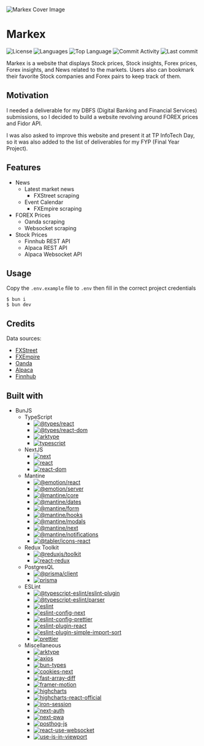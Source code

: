 ![Markex Cover Image](https://res.cloudinary.com/zs1l3nt/image/upload/repositories/web-next-markex.png)

# Markex

![License](https://img.shields.io/github/license/zS1L3NT/web-next-markex?style=for-the-badge) ![Languages](https://img.shields.io/github/languages/count/zS1L3NT/web-next-markex?style=for-the-badge) ![Top Language](https://img.shields.io/github/languages/top/zS1L3NT/web-next-markex?style=for-the-badge) ![Commit Activity](https://img.shields.io/github/commit-activity/y/zS1L3NT/web-next-markex?style=for-the-badge) ![Last commit](https://img.shields.io/github/last-commit/zS1L3NT/web-next-markex?style=for-the-badge)

Markex is a website that displays Stock prices, Stock insights, Forex prices, Forex insights, and News related to the markets. Users also can bookmark their favorite Stock companies and Forex pairs to keep track of them.

## Motivation

I needed a deliverable for my DBFS (Digital Banking and Financial Services) submissions, so I decided to build a website revolving around FOREX prices and Fidor API.

I was also asked to improve this website and present it at TP InfoTech Day, so it was also added to the list of deliverables for my FYP (Final Year Project).

## Features

-   News
    -   Latest market news
        -   FXStreet scraping
    -   Event Calendar
        -   FXEmpire scraping
-   FOREX Prices
    -   Oanda scraping
    -   Websocket scraping
-   Stock Prices
    -   Finnhub REST API
    -   Alpaca REST API
    -   Alpaca Websocket API

## Usage

Copy the `.env.example` file to `.env` then fill in the correct project credentials

```
$ bun i
$ bun dev
```

## Credits

Data sources:

-   [FXStreet](https://www.fxstreet.com/)
-   [FXEmpire](https://www.fxempire.com/)
-   [Oanda](https://www.oanda.com/)
-   [Alpaca](https://alpaca.markets/)
-   [Finnhub](https://finnhub.io/)

## Built with

-   BunJS
    -   TypeScript
        -   [![@types/react](https://img.shields.io/badge/%40types%2Freact-18.2.6-red?style=flat-square)](https://npmjs.com/package/@types/react/v/18.2.6)
        -   [![@types/react-dom](https://img.shields.io/badge/%40types%2Freact--dom-18.2.4-red?style=flat-square)](https://npmjs.com/package/@types/react-dom/v/18.2.4)
        -   [![arktype](https://img.shields.io/badge/arktype-1.0.14--alpha-red?style=flat-square)](https://npmjs.com/package/arktype/v/1.0.14-alpha)
        -   [![typescript](https://img.shields.io/badge/typescript-5.0.4-red?style=flat-square)](https://npmjs.com/package/typescript/v/5.0.4)
    -   NextJS
        -   [![next](https://img.shields.io/badge/next-13.4.2-red?style=flat-square)](https://npmjs.com/package/next/v/13.4.2)
        -   [![react](https://img.shields.io/badge/react-18.2.0-red?style=flat-square)](https://npmjs.com/package/react/v/18.2.0)
        -   [![react-dom](https://img.shields.io/badge/react--dom-18.2.0-red?style=flat-square)](https://npmjs.com/package/react-dom/v/18.2.0)
    -   Mantine
        -   [![@emotion/react](https://img.shields.io/badge/%40emotion%2Freact-%5E11.11.1-red?style=flat-square)](https://npmjs.com/package/@emotion/react/v/11.11.1)
        -   [![@emotion/server](https://img.shields.io/badge/%40emotion%2Fserver-%5E11.11.0-red?style=flat-square)](https://npmjs.com/package/@emotion/server/v/11.11.0)
        -   [![@mantine/core](https://img.shields.io/badge/%40mantine%2Fcore-%5E6.0.21-red?style=flat-square)](https://npmjs.com/package/@mantine/core/v/6.0.21)
        -   [![@mantine/dates](https://img.shields.io/badge/%40mantine%2Fdates-%5E6.0.21-red?style=flat-square)](https://npmjs.com/package/@mantine/dates/v/6.0.21)
        -   [![@mantine/form](https://img.shields.io/badge/%40mantine%2Fform-%5E6.0.21-red?style=flat-square)](https://npmjs.com/package/@mantine/form/v/6.0.21)
        -   [![@mantine/hooks](https://img.shields.io/badge/%40mantine%2Fhooks-%5E6.0.21-red?style=flat-square)](https://npmjs.com/package/@mantine/hooks/v/6.0.21)
        -   [![@mantine/modals](https://img.shields.io/badge/%40mantine%2Fmodals-%5E6.0.21-red?style=flat-square)](https://npmjs.com/package/@mantine/modals/v/6.0.21)
        -   [![@mantine/next](https://img.shields.io/badge/%40mantine%2Fnext-%5E6.0.21-red?style=flat-square)](https://npmjs.com/package/@mantine/next/v/6.0.21)
        -   [![@mantine/notifications](https://img.shields.io/badge/%40mantine%2Fnotifications-%5E6.0.21-red?style=flat-square)](https://npmjs.com/package/@mantine/notifications/v/6.0.21)
        -   [![@tabler/icons-react](https://img.shields.io/badge/%40tabler%2Ficons--react-%5E2.34.0-red?style=flat-square)](https://npmjs.com/package/@tabler/icons-react/v/2.34.0)
    -   Redux Toolkit
        -   [![@reduxjs/toolkit](https://img.shields.io/badge/%40reduxjs%2Ftoolkit-%5E1.9.5-red?style=flat-square)](https://npmjs.com/package/@reduxjs/toolkit/v/1.9.5)
        -   [![react-redux](https://img.shields.io/badge/react--redux-%5E8.1.2-red?style=flat-square)](https://npmjs.com/package/react-redux/v/8.1.2)
    -   PostgresQL
        -   [![@prisma/client](https://img.shields.io/badge/%40prisma%2Fclient-4.14.1-red?style=flat-square)](https://npmjs.com/package/@prisma/client/v/4.14.1)
        -   [![prisma](https://img.shields.io/badge/prisma-%5E4.16.2-red?style=flat-square)](https://npmjs.com/package/prisma/v/4.16.2)
    -   ESLint
        -   [![@typescript-eslint/eslint-plugin](https://img.shields.io/badge/%40typescript--eslint%2Feslint--plugin-latest-red?style=flat-square)](https://npmjs.com/package/@typescript-eslint/eslint-plugin/v/latest)
        -   [![@typescript-eslint/parser](https://img.shields.io/badge/%40typescript--eslint%2Fparser-latest-red?style=flat-square)](https://npmjs.com/package/@typescript-eslint/parser/v/latest)
        -   [![eslint](https://img.shields.io/badge/eslint-latest-red?style=flat-square)](https://npmjs.com/package/eslint/v/latest)
        -   [![eslint-config-next](https://img.shields.io/badge/eslint--config--next-latest-red?style=flat-square)](https://npmjs.com/package/eslint-config-next/v/latest)
        -   [![eslint-config-prettier](https://img.shields.io/badge/eslint--config--prettier-latest-red?style=flat-square)](https://npmjs.com/package/eslint-config-prettier/v/latest)
        -   [![eslint-plugin-react](https://img.shields.io/badge/eslint--plugin--react-latest-red?style=flat-square)](https://npmjs.com/package/eslint-plugin-react/v/latest)
        -   [![eslint-plugin-simple-import-sort](https://img.shields.io/badge/eslint--plugin--simple--import--sort-latest-red?style=flat-square)](https://npmjs.com/package/eslint-plugin-simple-import-sort/v/latest)
        -   [![prettier](https://img.shields.io/badge/prettier-latest-red?style=flat-square)](https://npmjs.com/package/prettier/v/latest)
    -   Miscellaneous
        -   [![arktype](https://img.shields.io/badge/arktype-1.0.14--alpha-red?style=flat-square)](https://npmjs.com/package/arktype/v/1.0.14-alpha)
        -   [![axios](https://img.shields.io/badge/axios-%5E1.5.0-red?style=flat-square)](https://npmjs.com/package/axios/v/1.5.0)
        -   [![bun-types](https://img.shields.io/badge/bun--types-%5E1.0.21-red?style=flat-square)](https://npmjs.com/package/bun-types/v/1.0.21)
        -   [![cookies-next](https://img.shields.io/badge/cookies--next-%5E4.0.0-red?style=flat-square)](https://npmjs.com/package/cookies-next/v/4.0.0)
        -   [![fast-array-diff](https://img.shields.io/badge/fast--array--diff-%5E1.1.0-red?style=flat-square)](https://npmjs.com/package/fast-array-diff/v/1.1.0)
        -   [![framer-motion](https://img.shields.io/badge/framer--motion-%5E10.16.4-red?style=flat-square)](https://npmjs.com/package/framer-motion/v/10.16.4)
        -   [![highcharts](https://img.shields.io/badge/highcharts-%5E11.1.0-red?style=flat-square)](https://npmjs.com/package/highcharts/v/11.1.0)
        -   [![highcharts-react-official](https://img.shields.io/badge/highcharts--react--official-%5E3.2.1-red?style=flat-square)](https://npmjs.com/package/highcharts-react-official/v/3.2.1)
        -   [![iron-session](https://img.shields.io/badge/iron--session-%5E6.3.1-red?style=flat-square)](https://npmjs.com/package/iron-session/v/6.3.1)
        -   [![next-auth](https://img.shields.io/badge/next--auth-%5E4.23.1-red?style=flat-square)](https://npmjs.com/package/next-auth/v/4.23.1)
        -   [![next-pwa](https://img.shields.io/badge/next--pwa-%5E5.6.0-red?style=flat-square)](https://npmjs.com/package/next-pwa/v/5.6.0)
        -   [![posthog-js](https://img.shields.io/badge/posthog--js-%5E1.96.1-red?style=flat-square)](https://npmjs.com/package/posthog-js/v/1.96.1)
        -   [![react-use-websocket](https://img.shields.io/badge/react--use--websocket-%5E4.4.0-red?style=flat-square)](https://npmjs.com/package/react-use-websocket/v/4.4.0)
        -   [![use-is-in-viewport](https://img.shields.io/badge/use--is--in--viewport-%5E1.0.9-red?style=flat-square)](https://npmjs.com/package/use-is-in-viewport/v/1.0.9)
